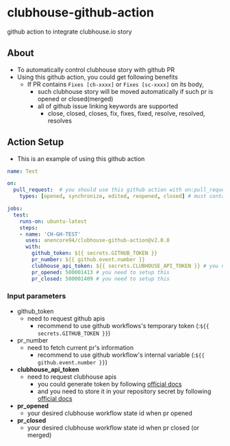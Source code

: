 # clubhouse-github-action
github action to integrate clubhouse.io story

## About

- To automatically control clubhouse story with github PR
- Using this github action, you could get following benefits
  - If PR contains `Fixes [ch-xxxx]` or `Fixes [sc-xxxx]` on its body,
    - such clubhouse story will be moved automatically if such pr is opened or closed(merged)
    - all of github issue linking keywords are supported
      - close, closed, closes, fix, fixes, fixed, resolve, resolved, resolves

## Action Setup

- This is an example of using this github action
```yaml
name: Test

on:
  pull_request:  # you should use this github action with on:pull_request
    types: [opened, synchronize, edited, reopened, closed] # must contain opened and closed

jobs:
  test:
    runs-on: ubuntu-latest
    steps:
    - name: 'CH-GH-TEST'
      uses: anencore94/clubhouse-github-action@v2.0.0
      with:
        github_token: ${{ secrets.GITHUB_TOKEN }}
        pr_number: ${{ github.event.number }}
        clubhouse_api_token: ${{ secrets.CLUBHOUSE_API_TOKEN }} # you need to setup this
        pr_opened: 500001413 # you need to setup this
        pr_closed: 500001409 # you need to setup this
```

### Input parameters
- github_token
  - need to request github apis
    - recommend to use github workflows's temporary token (:`${{ secrets.GITHUB_TOKEN }}`)
- pr_number
  - need to fetch current pr's information
    - recommend to use github workflow's internal variable (:`${{ github.event.number }}`)
- **clubhouse_api_token**
  - need to request clubhouse apis
    - you could generate token by following [official docs](https://help.clubhouse.io/hc/en-us/articles/205701199-Clubhouse-API-Tokens)
    - and you need to store it in your repository secret by following [official docs](https://docs.github.com/en/actions/reference/encrypted-secrets)
- **pr_opened**
  - your desired clubhouse workflow state id when pr opened
- **pr_closed**
  - your desired clubhouse workflow state id when pr closed (or merged)
